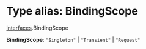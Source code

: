 # Type alias: BindingScope

[interfaces](/auto-docs/fixed-layout-editor/modules/interfaces.md).BindingScope

**BindingScope**: `"Singleton"` | `"Transient"` | `"Request"`
